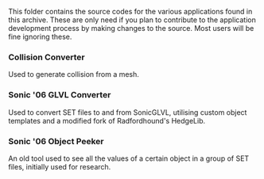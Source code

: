This folder contains the source codes for the various applications found in this archive. These are only need if you plan to contribute to the application development process by making changes to the source. Most users will be fine ignoring these.

### Collision Converter
Used to generate collision from a mesh.

### Sonic '06 GLVL Converter
Used to convert SET files to and from SonicGLVL, utilising custom object templates and a modified fork of Radfordhound's HedgeLib.

### Sonic '06 Object Peeker
An old tool used to see all the values of a certain object in a group of SET files, initially used for research.